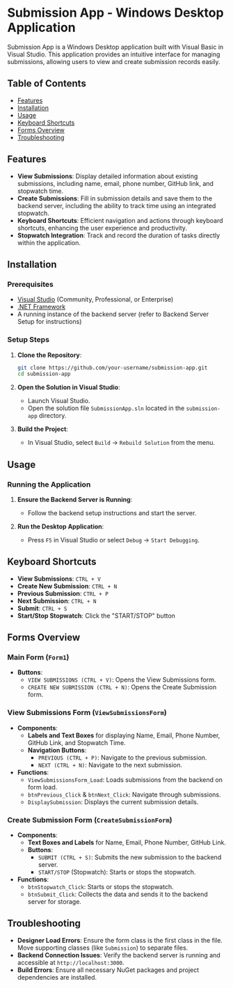 # Submission App - Windows Desktop Application

Submission App is a Windows Desktop application built with Visual Basic in Visual Studio. This application provides an intuitive interface for managing submissions, allowing users to view and create submission records easily.

## Table of Contents

- [Features](#features)
- [Installation](#installation)
- [Usage](#usage)
- [Keyboard Shortcuts](#keyboard-shortcuts)
- [Forms Overview](#forms-overview)
- [Troubleshooting](#troubleshooting)

## Features

- **View Submissions**: Display detailed information about existing submissions, including name, email, phone number, GitHub link, and stopwatch time.
- **Create Submissions**: Fill in submission details and save them to the backend server, including the ability to track time using an integrated stopwatch.
- **Keyboard Shortcuts**: Efficient navigation and actions through keyboard shortcuts, enhancing the user experience and productivity.
- **Stopwatch Integration**: Track and record the duration of tasks directly within the application.

## Installation

### Prerequisites

- [Visual Studio](https://visualstudio.microsoft.com/) (Community, Professional, or Enterprise)
- [.NET Framework](https://dotnet.microsoft.com/download/dotnet-framework)
- A running instance of the backend server (refer to Backend Server Setup for instructions)

### Setup Steps

1. **Clone the Repository**:
    ```bash
    git clone https://github.com/your-username/submission-app.git
    cd submission-app
    ```

2. **Open the Solution in Visual Studio**:
    - Launch Visual Studio.
    - Open the solution file `SubmissionApp.sln` located in the `submission-app` directory.

3. **Build the Project**:
    - In Visual Studio, select `Build` -> `Rebuild Solution` from the menu.

## Usage

### Running the Application

1. **Ensure the Backend Server is Running**:
    - Follow the backend setup instructions and start the server.

2. **Run the Desktop Application**:
    - Press `F5` in Visual Studio or select `Debug` -> `Start Debugging`.

## Keyboard Shortcuts

- **View Submissions**: `CTRL + V`
- **Create New Submission**: `CTRL + N`
- **Previous Submission**: `CTRL + P`
- **Next Submission**: `CTRL + N`
- **Submit**: `CTRL + S`
- **Start/Stop Stopwatch**: Click the "START/STOP" button

## Forms Overview

### Main Form (`Form1`)

- **Buttons**:
  - `VIEW SUBMISSIONS (CTRL + V)`: Opens the View Submissions form.
  - `CREATE NEW SUBMISSION (CTRL + N)`: Opens the Create Submission form.

### View Submissions Form (`ViewSubmissionsForm`)

- **Components**:
  - **Labels and Text Boxes** for displaying Name, Email, Phone Number, GitHub Link, and Stopwatch Time.
  - **Navigation Buttons**:
    - `PREVIOUS (CTRL + P)`: Navigate to the previous submission.
    - `NEXT (CTRL + N)`: Navigate to the next submission.
- **Functions**:
  - `ViewSubmissionsForm_Load`: Loads submissions from the backend on form load.
  - `btnPrevious_Click` & `btnNext_Click`: Navigate through submissions.
  - `DisplaySubmission`: Displays the current submission details.

### Create Submission Form (`CreateSubmissionForm`)

- **Components**:
  - **Text Boxes and Labels** for Name, Email, Phone Number, GitHub Link.
  - **Buttons**:
    - `SUBMIT (CTRL + S)`: Submits the new submission to the backend server.
    - `START/STOP` (Stopwatch): Starts or stops the stopwatch.
- **Functions**:
  - `btnStopwatch_Click`: Starts or stops the stopwatch.
  - `btnSubmit_Click`: Collects the data and sends it to the backend server for storage.

## Troubleshooting

- **Designer Load Errors**: Ensure the form class is the first class in the file. Move supporting classes (like `Submission`) to separate files.
- **Backend Connection Issues**: Verify the backend server is running and accessible at `http://localhost:3000`.
- **Build Errors**: Ensure all necessary NuGet packages and project dependencies are installed.
